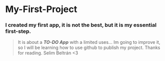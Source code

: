 # My-First-Project
### I created my first app, it is not the best, but it is my essential first-step.

> It is about a ***TO-DO App*** with a limited uses... Im going to improve it, so I will be learning how to use github to publish my project. Thanks for reading.
> Selim Beltrán <3
